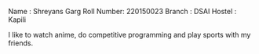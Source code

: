 Name : Shreyans Garg
Roll Number: 220150023 
Branch : DSAI 
Hostel : Kapili

I like to watch anime, do competitive programming and play sports with my friends.
